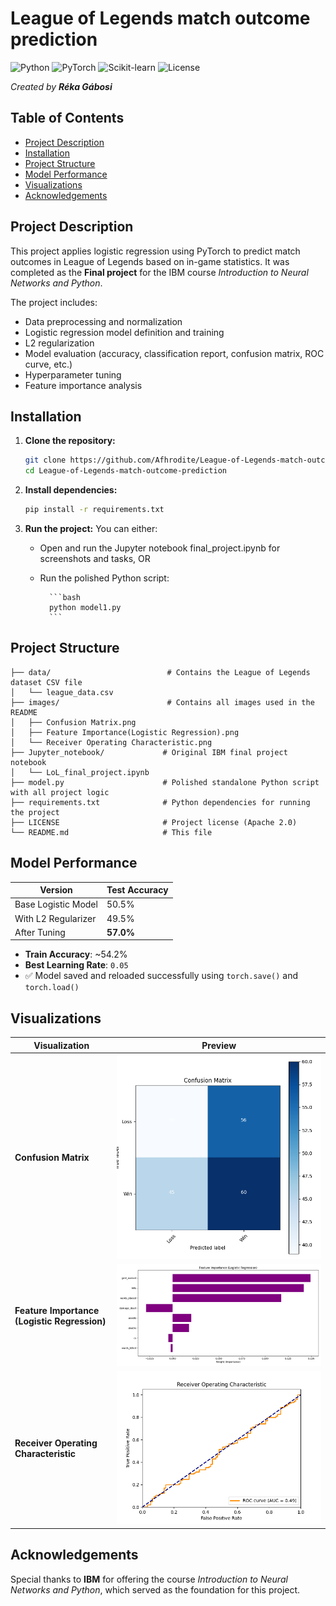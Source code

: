 # League of Legends match outcome prediction

![Python](https://img.shields.io/badge/Python-3.8%2B-blue?logo=python)
![PyTorch](https://img.shields.io/badge/PyTorch-1.13%2B-orange?logo=pytorch)
![Scikit-learn](https://img.shields.io/badge/Scikit--learn-1.2%2B-green?logo=scikit-learn)
![License](https://img.shields.io/badge/License-Apache%202.0-blue.svg)

_Created by **Réka Gábosi**_

## Table of Contents

- [Project Description](#project-description)
- [Installation](#installation)
- [Project Structure](#-project-structure)
- [Model Performance](#model-performance)
- [Visualizations](#visualizations)
- [Acknowledgements](#acknowledgements)

## Project Description

This project applies logistic regression using PyTorch to predict match outcomes in League of Legends based on in-game statistics. It was completed as the **Final project** for the IBM course _Introduction to Neural Networks and Python_.

The project includes:
- Data preprocessing and normalization
- Logistic regression model definition and training
- L2 regularization
- Model evaluation (accuracy, classification report, confusion matrix, ROC curve, etc.)
- Hyperparameter tuning
- Feature importance analysis

## Installation

1. **Clone the repository:**
   ```bash
   git clone https://github.com/Afhrodite/League-of-Legends-match-outcome-prediction.git
   cd League-of-Legends-match-outcome-prediction
   ```

2. **Install dependencies:**
    ```bash
    pip install -r requirements.txt
    ```
3. **Run the project:**
    You can either:
    - Open and run the Jupyter notebook final_project.ipynb for screenshots and tasks, OR
    - Run the polished Python script:

            ```bash
            python model1.py
            ```

## Project Structure

```
├── data/                          # Contains the League of Legends dataset CSV file  
│   └── league_data.csv  
├── images/                        # Contains all images used in the README  
│   ├── Confusion Matrix.png  
│   ├── Feature Importance(Logistic Regression).png  
│   └── Receiver Operating Characteristic.png  
├── Jupyter_notebook/             # Original IBM final project notebook  
│   └── LoL_final_project.ipynb  
├── model.py                      # Polished standalone Python script with all project logic  
├── requirements.txt              # Python dependencies for running the project  
├── LICENSE                       # Project license (Apache 2.0)  
└── README.md                     # This file  
```

## Model Performance

| Version              | Test Accuracy |
|----------------------|---------------|
| Base Logistic Model  | 50.5%         |
| With L2 Regularizer  | 49.5%         |
| After Tuning         | **57.0%**     |

- **Train Accuracy**: ~54.2%  
- **Best Learning Rate**: `0.05`  
- ✅ Model saved and reloaded successfully using `torch.save()` and `torch.load()`

## Visualizations

| Visualization | Preview |
|---------------|---------|
| **Confusion Matrix** | ![Confusion Matrix](images/Confusion%20Matrix.png) |
| **Feature Importance (Logistic Regression)** | ![Feature Importance](images/Feature%20Importance%28Logistic%20Regression%29.png) |
| **Receiver Operating Characteristic** | ![ROC Curve](images/Receiver%20Operating%20Characteristic.png) |

## Acknowledgements

Special thanks to **IBM** for offering the course *Introduction to Neural Networks and Python*, which served as the foundation for this project.
